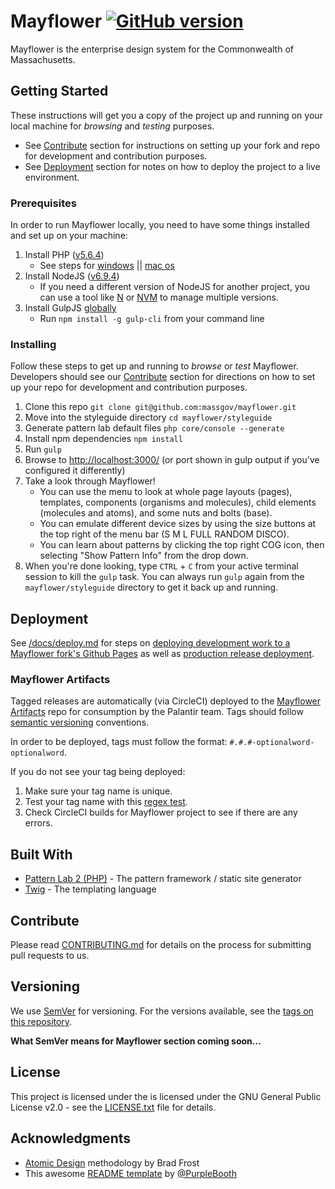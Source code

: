 # Mayflower [![GitHub version](https://badge.fury.io/gh/massgov%2Fmayflower.svg)](https://badge.fury.io/gh/massgov%2Fmayflower)
Mayflower is the enterprise design system for the Commonwealth of Massachusetts.

## Getting Started

These instructions will get you a copy of the project up and running on your local machine for *browsing* and *testing* purposes. 
- See [Contribute](#contribute) section for instructions on setting up your fork and repo for development and contribution purposes.
- See [Deployment](#deployment) section for notes on how to deploy the project to a live environment.

### Prerequisites

In order to run Mayflower locally, you need to have some things installed and set up on your machine:

1. Install PHP ([v5.6.4](https://secure.php.net/get/php-5.6.4.tar.bz2/from/a/mirror))
    - See steps for [windows](https://www.sitepoint.com/how-to-install-php-on-windows/) || [mac os](https://ryanwinchester.ca/posts/install-php-5-6-in-osx-10-with-homebrew)
2. Install NodeJS ([v6.9.4](https://nodejs.org/en/blog/release/v6.9.4/))
    - If you need a different version of NodeJS for another project, you can use a tool like [N](https://github.com/tj/n) or [NVM](https://www.sitepoint.com/quick-tip-multiple-versions-node-nvm/) to manage multiple versions.
3. Install GulpJS [globally](https://docs.npmjs.com/getting-started/installing-npm-packages-globally) 
    - Run `npm install -g gulp-cli` from your command line

### Installing
Follow these steps to get up and running to *browse* or *test* Mayflower.  Developers should see our [Contribute](#contribute) section for directions on how to set up your repo for development and contribution purposes.

1. Clone this repo `git clone git@github.com:massgov/mayflower.git`
1. Move into the styleguide directory `cd mayflower/styleguide`
1. Generate pattern lab default files `php core/console --generate`
1. Install npm dependencies `npm install`
1. Run `gulp`
1. Browse to [http://localhost:3000/](http://localhost:3000/) (or port shown in gulp output if you've configured it differently)
1. Take a look through Mayflower!  
    - You can use the menu to look at whole page layouts (pages), templates, components (organisms and molecules), child elements (molecules and atoms), and some nuts and bolts (base).
    - You can emulate different device sizes by using the size buttons at the top right of the menu bar (S M L FULL RANDOM DISCO).  
    - You can learn about patterns by clicking the top right COG icon, then selecting "Show Pattern Info" from the drop down.
1. When you're done looking, type `CTRL` + `C`  from your active terminal session to kill the `gulp` task.  You can always run `gulp` again from the `mayflower/styleguide` directory to get it back up and running.

## Deployment

See [/docs/deploy.md](https://github.com/massgov/mayflower/blob/master/docs/deploy.md) for steps on [deploying development work to a Mayflower fork's Github Pages](https://github.com/massgov/mayflower/blob/master/docs/deploy.md#developer-deployment) as well as [production release deployment](https://github.com/massgov/mayflower/blob/master/docs/deploy.md#release-deployment).

### Mayflower Artifacts
Tagged releases are automatically (via CircleCI) deployed to the [Mayflower Artifacts](https://github.com/palantirnet/mayflower-artifacts) repo for consumption by the Palantir team. Tags should follow [semantic versioning](https://github.com/sindresorhus/semver-regex) conventions.

In order to be deployed, tags must follow the format: `#.#.#-optionalword-optionalword`.  

If you do not see your tag being deployed:
1. Make sure your tag name is unique.
1. Test your tag name with this [regex test](https://regex101.com/r/UJGppF/2).
1. Check CircleCI builds for Mayflower project to see if there are any errors.

## Built With

* [Pattern Lab 2 (PHP)](http://patternlab.io/docs/index.html) - The pattern framework / static site generator
* [Twig](https://twig.sensiolabs.org/) - The templating language

## Contribute

Please read [CONTRIBUTING.md](https://github.com/massgov/mayflower/blob/master/CONTRIBUTING.md) for details on the process for submitting pull requests to us.

## Versioning

We use [SemVer](http://semver.org/) for versioning. For the versions available, see the [tags on this repository](https://github.com/massgov/mayflower/tags).

**What SemVer means for Mayflower section coming soon...**

## License

This project is licensed under the is licensed under the GNU General Public License v2.0 - see the [LICENSE.txt](https://github.com/massgov/mayflower/blob/master/LICENSE.txt) file for details.

## Acknowledgments

* [Atomic Design](http://atomicdesign.bradfrost.com/chapter-2/) methodology by Brad Frost
* This awesome [README template](https://gist.github.com/PurpleBooth/109311bb0361f32d87a2) by [@PurpleBooth](https://gist.github.com/PurpleBooth)
